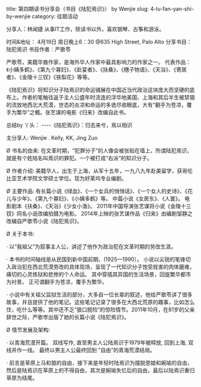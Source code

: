 title: 第四期读书分享会（书目《陆犯焉识》） by Wenjie
slug: 4-lu-fan-yan-shi-by-wenjie
category: 往期活动

分享人：林闻捷
从事IT工作，除读书以外，喜欢钢琴、古筝和游泳。

时间&地址： 4月19日 周日晚上6：30   @635 High Street, Palo Alto
分享书目：陆犯焉识
书目作者：严歌苓

严歌苓，美籍华裔作家，是海外华人作家中最具影响力的作家之一。 代表作品：《小姨多鹤》、《第九个寡妇》、《赴宴者》、《扶桑》、《穗子物语》、《天浴》、《寄居者》、《金陵十三钗》《铁梨花》等等。

《陆犯焉识》将知识分子陆焉识的命运铺展在中国近当代政治这块庞大而坚硬的底布上。作者的笔触往返于主人公盛年时流连的浮华地美国、上海和其后半生被禁锢的流放地西北大荒漠，世态的炎凉和命运的多诡尽收眼底，大有“翻手为苍凉，覆手为繁华”之概。张艺谋的电影《归来》改编自此书。

总结by 丫头：
  ----《陆犯焉识》：归去来兮，焉以相识
 
主分享人:  Wenjie . 
                   Kelly, KK, Jing Zuo
 
Ø  书名的由来:  在文革时期，“犯罪分子”的人像会被张贴在墙上，所谓陆犯焉识，就是有个姓陆名叫焉识的罪犯。一个被打成“右派”的知识分子。
 
Ø  作者介绍:  美籍华人，出生于上海，从军十五年，一九八九年赴美留学，获哥伦比亚艺术学院文学硕士学位。现为好莱坞专业编剧。
 
Ø  主要作品: 有长篇小说《绿血》、《一个女兵的悄悄话》、《一个女人的史诗》、《花儿与少年》、《第九个寡妇》、《小姨多鹤》等。 中篇小说《女房东》、《人寰》。
电影剧本《扶桑》、《天浴》《少女小渔》。
2011年中国导演张艺谋将小说《金陵十三钗》同名小说改编拍摄为电影。
2014年上映的张艺谋作品《归来》由编剧邹静之改编自严歌苓小说《陆犯焉识》。
 
Ø  关于本书: 
 
·         以“我祖父”为叙事主人公，讲述了他作为政治犯在文革时期的劳改生涯。
 
·         本书的时间轴线是从民国到新中国前期，(1925—1990）。 小说以尖锐的笔锋切入政治犯在西北荒漠劳改的具体现场，呈现了一代知识分子饱受戕害的肉体磨难，痛切的心灵炼狱和悲惨的个人命运。 其中穿插其异国的生活场景，回旋繁华都市为衬景。 正可谓翻手为苍凉，覆手为繁华。
 
·         小说中有关祖父监狱生活的部分，大多自一位长辈的叙述，他给严歌苓讲了很多故事，并且提供了他的笔记。这些笔记记录了很多在大西北荒原的趣事，比如怎么住，吃什么等等。其中还不乏“狼口脱险”的惊险情节。2011年10月，在81岁的父亲辞世之际，严歌岺出版了她的长篇小说《陆犯焉识》。
 
Ø  情节发展及架构: 
 
·         以青海荒漠开篇。 双线写作,  直至男主人公陆焉识于1979年被释放, 回到上海, 双线并作一线。 最终以男主人公最终回到 ”自由”的青海荒漠结局。
 
·         前言是草原上马和狼的自由，接下来是年轻时陆焉识为摆脱恩娘和婉喻的自由， 然后是陆焉识在草原上的不得自由，其次是婉喻失忆后的自由，最后以陆焉识重归草原为结尾。 

